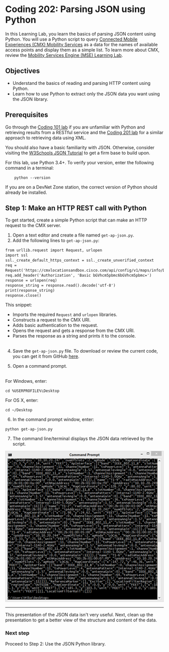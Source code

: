 # Coding 202: Parsing JSON using Python

In this Learning Lab, you learn the basics of parsing JSON content using Python. You will use a Python script to query [Connected Mobile Experiences (CMX) Mobility Services](https://developer.cisco.com/site/cmx-mobility-services/ "CMX Mobility Services") as a data for the names of available access points and display them as a simple list. To learn more about CMX, review the [Mobility Services Engine (MSE) Learning Lab](lab/cmx/step/1).

## Objectives

- Understand the basics of reading and parsing HTTP content using Python.
- Learn how to use Python to extract only the JSON data you want using the JSON library.

## Prerequisites

Go through the [Coding 101 lab](lab/coding-101-rest-basics-ga/step/1 "Coding 101 Lab") if you are unfamiliar with Python and retrieving results from a RESTful service and the [Coding 201 lab](lab/coding-201-parsing-xml/step/1 "Coding 201 Parsing XML using Python Lab") for a similar approach to retrieving data using XML.

You should also have a basic familiarity with JSON. Otherwise, consider visiting the [W3Schools JSON Tutorial](https://www.w3schools.com/js/js_json_intro.asp "W3Schools JSON Tutorial") to get a firm base to build upon.

For this lab, use Python 3.4+. To verify your version, enter the following command in a terminal:

```
    python --version
```

If you are on a DevNet Zone station, the correct version of Python should already be installed.

## Step 1: Make an HTTP REST call with Python

To get started, create a simple Python script that can make an HTTP request to the CMX server.

1. Open a text editor and create a file named `get-ap-json.py`.
3. Add the following lines to `get-ap-json.py`:

  ```
  from urllib.request import Request, urlopen
  import ssl
  ssl._create_default_https_context = ssl._create_unverified_context
  req = Request('https://cmxlocationsandbox.cisco.com/api/config/v1/maps/info/DevNetCampus/DevNetBuilding/DevNetZone')
  req.add_header('Authorization', 'Basic bGVhcm5pbmc6bGVhcm5pbmc=')
  response = urlopen(req)
  response_string = response.read().decode('utf-8')
  print(response_string)
  response.close()
  ```

  This snippet:

  - Imports the required `Request` and `urlopen` libraries.
  - Constructs a request to the CMX URI.
  - Adds basic authentication to the request.
  - Opens the request and gets a response from the CMX URI.
  - Parses the response as a string and prints it to the console.<br><br>

4. Save the `get-ap-json.py` file. To download or review the current code, you can get it from GitHub [here](https://github.com/CiscoDevNet/coding-skills-sample-code/blob/master/coding202-parsing-json/get-ap-json-1.py).

5. Open a command prompt.<br>
  <br>
  For Windows, enter:

  ```
  cd %USERPROFILE%\Desktop
  ```

  For OS X, enter:

  ```
  cd ~/Desktop
  ```

6. In the command prompt window, enter:

  ```
  python get-ap-json.py
  ```

7. The command line/terminal displays the JSON data retrieved by the script.

![](assets/images/json-output.png)

--------------------------------------------------------------------------------

This presentation of the JSON data isn't very useful. Next, clean up the presentation to get a better view of the structure and content of the data.

### Next step

Proceed to Step 2: Use the JSON Python library.
